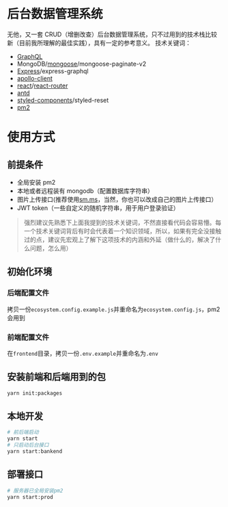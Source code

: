 # 后台数据管理系统

无他，又一套 CRUD（增删改查）后台数据管理系统，只不过用到的技术栈比较新（目前我所理解的最佳实践），具有一定的参考意义。
技术关键词：

- [GraphQL](https://graphql.org/)
- MongoDB/[mongoose](https://mongoosejs.com/docs/index.html)/mongoose-paginate-v2
- [Express](http://expressjs.com/)/express-graphql
- [apollo-client](https://www.apollographql.com/docs/react/)
- [react](https://reactjs.org)/[react-router](https://reacttraining.com/react-router/web/guides/philosophy)
- [antd](https://ant.design)
- [styled-components](https://styled-components.com)/styled-reset
- [pm2](http://pm2.keymetrics.io)

# 使用方式

## 前提条件

- 全局安装 pm2
- 本地或者远程装有 mongodb（配置数据库字符串）
- 图片上传接口(推荐使用[sm.ms](https://sm.ms)，当然，你也可以改成自己的图片上传接口）
- JWT token（一些自定义的随机字符串，用于用户登录验证）

> 强烈建议先熟悉下上面我提到的技术关键词，不然直接看代码会容易懵。每一个技术关键词背后有时会代表着一个知识领域，所以，如果有完全没接触过的点，建议先宏观上了解下这项技术的内涵和外延（做什么的，解决了什么问题，怎么用）

## 初始化环境

### 后端配置文件

拷贝一份`ecosystem.config.example.js`并重命名为`ecosystem.config.js`，pm2 会用到

### 前端配置文件

在`frontend`目录，拷贝一份`.env.example`并重命名为`.env`

## 安装前端和后端用到的包

```sh
yarn init:packages
```

## 本地开发

```sh
# 前后端启动
yarn start
# 只启动后台接口
yarn start:bankend
```

## 部署接口

```sh
# 服务器已全局安装pm2
yarn start:prod
```
